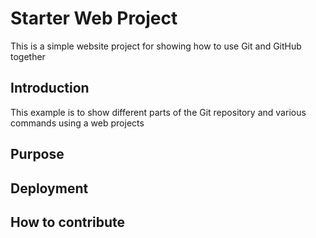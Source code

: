 # Starter Web Project

This is a simple website project for showing how to use Git and GitHub together 

## Introduction

This example is to show different parts of the Git repository and various commands using a web projects

## Purpose

## Deployment

## How to contribute
